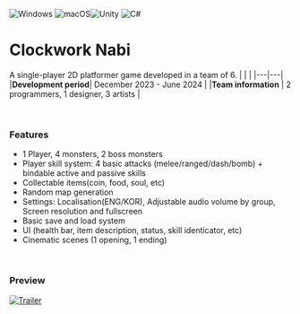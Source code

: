  ![Windows](https://img.shields.io/badge/Windows-0078D6?style=for-the-badge&logo=windows&logoColor=white) ![macOS](https://img.shields.io/badge/mac%20os-000000?style=for-the-badge&logo=macos&logoColor=F0F0F0)![Unity](https://img.shields.io/badge/unity-%23000000.svg?style=for-the-badge&logo=unity&logoColor=white) ![C#](https://img.shields.io/badge/c%23-%23239120.svg?style=for-the-badge&logo=c-sharp&logoColor=white)
# Clockwork Nabi
A single-player 2D platformer game developed in a team of 6.
|   |   |
|---|---|
|__Development period__| December 2023 - June 2024 |
|__Team information__ | 2 programmers, 1 designer, 3 artists |   

<br />

### Features
* 1 Player, 4 monsters, 2 boss monsters
* Player skill system: 4 basic attacks (melee/ranged/dash/bomb) + bindable active and passive skills
* Collectable items(coin, food, soul, etc)
* Random map generation
* Settings: Localisation(ENG/KOR), Adjustable audio volume by group, Screen resolution and fullscreen
* Basic save and load system
* UI (health bar, item description, status, skill identicator, etc)
* Cinematic scenes (1 opening, 1 ending)
<br />

### Preview
[![Trailer](https://img.youtube.com/vi/uLwaDYItExM/0.jpg)](https://www.youtube.com/watch?v=uLwaDYItExM)


